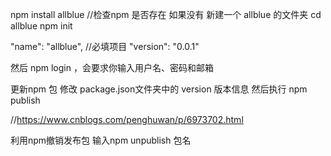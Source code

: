 npm install allblue   //检查npm 是否存在
如果没有
新建一个 allblue 的文件夹
cd allblue
npm init 

 "name": "allblue", //必填项目
  "version": "0.0.1"

然后 npm login ，会要求你输入用户名、密码和邮箱

更新npm 包
修改 package.json文件夹中的  version 版本信息
然后执行 npm publish

 
//https://www.cnblogs.com/penghuwan/p/6973702.html

利用npm撤销发布包
输入npm unpublish 包名